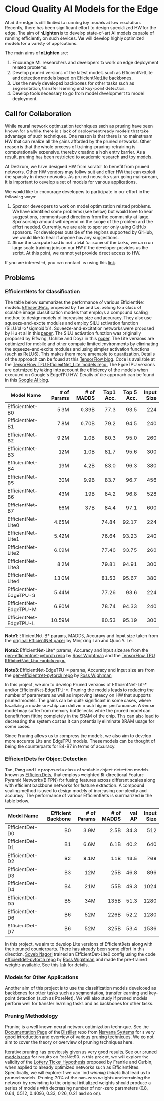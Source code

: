 # Cloud Quality AI Models for the Edge
AI at the edge is still limited to running toy models at low resolution. Recently, there has been significant effort to design specialized HW for the edge. The aim of **nLighten** is to develop state-of-art AI models capable of running efficiently on such devices. We will develop highly optimized models for a variety of applications. 

The main aims of **nLighten** are:
1. Encourage ML researchers and developers to work on edge deployment related problems. 
2. Develop pruned versions of the latest models such as EfficientNetLite and detection models based on EfficientNetLite backbones.
3. Use the newly developed backbones for other tasks such as segmentation, transfer learning and key-point detection.
4. Develop tools necessary to go from model development to model deployment.

## Call for Collaboration
While neural network optimization techniques such as pruning have been known for a while, there is a lack of deployment ready models that take advantage of such techniques. One reason is that there is no mainstream HW that can realize all the gains afforded by the pruned networks. Other reason is that the whole process of training-pruning-retraining is computationally expensive, thereby creating a high entry barrier. As a result, pruning has been restricted to academic research and toy models. 

At DeGirum, we have designed HW from scratch to benefit from pruned networks. Other HW vendors may follow suit and offer HW that can exploit the sparsity in these networks. As pruned networks start going mainstream, it is important to develop a set of models for various applications. 

We would like to encourage developers to participate in our effort in the following ways:
1. Sponsor developers to work on model optimization related problems. We have identified some problems (see below) but would love to hear suggestions, comments and directions from the community at large. Sponsorship amount will depend on the scope of the problem and the effort needed. Currently, we are able to sponsor only using GitHub sponsors. For developers outside of the regions supported by GitHub, we would like to hear if anyone has any suggestions.
2. Since the compute load is not trivial for some of the tasks, we can run large scale training jobs on our HW if the developer provides us the script. At this point, we cannot yet provide direct access to HW.

If you are interested, you can contact us using this [link](https://degirum.com/AboutUscontacts).

## Problems
### EfficientNets for Classification
The table below summarizes the performance of various EfficientNet models. [EfficientNets](https://arxiv.org/pdf/1905.11946.pdf), proposed by Tan and Le, belong to a class of scalable image classification models that employs a compound scaling method to design models of increasing size and accuracy. They also use squeeze-and-excite modules and employ SiLU activation function (SiLU(x)=x*sigmoid(x)). Squeeze-and-excitation networks were proposed by Hu et al in this [paper](https://arxiv.org/pdf/1709.01507.pdf). The SiLU activation function was originally proposed by Elfwing, Uchibe and Doya in this [paper](https://arxiv.org/pdf/1702.03118.pdf). The Lite versions are optimized for mobile and other compute limited environments by eliminating the squeeze-and-excite modules and using simpler activation functions (such as ReLU6). This makes them more amenable to quantization. Details of the approach can be found at this [TensorFlow blog](https://blog.tensorflow.org/2020/03/higher-accuracy-on-vision-models-with-efficientnet-lite.html). Code is available at the [TensorFlow TPU EfficientNet_Lite models repo.](https://github.com/tensorflow/tpu/tree/master/models/official/efficientnet/lite) The EgdeTPU versions are optimized by taking into account the efficiency of the models when executed on Google's EdgeTPU HW. Details of the approach can be found in this [Google AI blog](https://ai.googleblog.com/2019/08/efficientnet-edgetpu-creating.html).

|Model Name             | # of Params   | # of MADDS    | Top1 Acc. | Top 5 Acc.    | Input Size|
|---------------------- |------------:  |-----------:   |----------:|-----------:   |----------:|
|EfficientNet-B0        |	5.3M        |	0.39B       |	77.3    |	93.5        |	224     |
|EfficientNet-B1        |	7.8M        |	0.70B       |	79.2    |	94.5        |	240     |
|EfficientNet-B2        |	9.2M        |	1.0B        |	80.3    |	95.0        |	260     |
|EfficientNet-B3        |	12M         |	1.0B        |	81.7    |	95.6        |	300     |
|EfficientNet-B4        |	19M         |	4.2B        |	83.0    |	96.3        |	380     |
|EfficientNet-B5        |	30M         |	9.9B        |	83.7    |	96.7        |	456     |
|EfficientNet-B6        |  	43M         |	19B         |	84.2    |	96.8        |	528     |
|EfficientNet-B7        |	66M         |	37B         |	84.4    |	97.1        |	600     |
|EfficientNet-Lite0     |	4.65M       |               |	74.84   |	92.17       |	224     |
|EfficientNet-Lite1     |	5.42M       |               |	76.64   |	93.23       |	240     |
|EfficientNet-Lite2     |	6.09M       |               |	77.46   |	93.75       |	260     |
|EfficientNet-Lite3     |	8.2M        |               |	79.81   |	94.91       |	300     |
|EfficientNet-Lite4     |	13.0M       |               |	81.53   |	95.67       |	380     |
|EfficientNet-EdgeTPU-S |	5.44M       |		        |   77.26   |   93.6	    |   224     |
|EfficientNet-EdgeTPU-M |	6.90M       |		        |   78.74   |   94.33	    |   240     |
|EfficientNet-EdgeTPU-L |	10.59M      |		        |   80.53   |	95.19       |   300     |

**Note1**: EfficientNet-B* params, MADDS, Accuracy and Input size taken from the [original EfficientNet paper](https://arxiv.org/pdf/1905.11946.pdf) by Mingxing Tan and Quoc V. Le.

**Note2**: EfficientNet-Lite* params, Accuracy and Input size are from the [gen-efficientnet-pytorch repo](https://github.com/rwightman/gen-efficientnet-pytorch) by [Ross Wightman](https://github.com/rwightman) and the [TensorFlow TPU EfficientNet_Lite models repo.](https://github.com/tensorflow/tpu/tree/master/models/official/efficientnet/lite)

**Note3**: EfficientNet-EdgeTPU-* params, Accuracy and Input size are from the [gen-efficientnet-pytorch repo](https://github.com/rwightman/gen-efficientnet-pytorch) by [Ross Wightman](https://github.com/rwightman)

In this project, we aim to develop Pruned versions of EfficientNet-Lite* and/or EfficientNet-EdgeTPU-*. Pruning the models leads to reducing the number of parameters as well as improving latency on HW that supports pruned models. The gains can be quite significant in some cases, where localizing a model on-chip can deliver much higher performance. A dense model may suffer from memory bottlenecks while the pruned model can benefit from fitting completely in the SRAM of the chip. This can also lead to decreasing the system cost as it can potentially eliminate DRAM usage for some cases.

Since Pruning allows us to compress the models, we also aim to develop more accurate Lite and EdgeTPU models. These models can be thought of being the counterparts for B4-B7 in terms of accuracy.

### EfficientDets for Object Detection
Tan, Pang and Le proposed a class of scalable object detection models known as [EfficientDets](https://arxiv.org/pdf/1911.09070.pdf), that employs weighted Bi-directional Feature Pyramid Networks(BiFPN) for fusing features across different scales along with efficient backbone networks for feature extraction. A compound scaling method is used to design models of increasing complexity and accuracy. The performance of various EfficientDets is summarized in the table below.

|Model Name     | Efficient Backbone| # of Params | # of MADDS  | val AP | Input Size|
|---------------|------------------:|------------:|------------:|-------:|----------:|
|EfficientDet-D0|	B0              |	3.9M      |	2.5B        |	34.3 |	512      |
|EfficientDet-D1|	B1              |	6.6M      |	6.1B        |	40.2 |	640      |
|EfficientDet-D2|	B2              |	8.1M      |	11B         |	43.5 |	768      |
|EfficientDet-D3|	B3              |	12M       |	25B         |	46.8 |	896      |
|EfficientDet-D4|	B4              |	21M       |	55B         |	49.3 |	1024     |
|EfficientDet-D5|	B5              |	34M       |	135B        |	51.3 |	1280     |
|EfficientDet-D6|	B6              |	52M       |	226B        |	52.2 |	1280     |
|EfficientDet-D7|	B6              |	52M       |	325B        |	53.4 |	1536     |

In this project, we aim to develop Lite versions of EfficientDets along with their pruned counterparts. There has already been some effort in this direction. [Soyeb Nagori](https://github.com/soyebn) trained an EfficientDet-Lite0 config using the code [efficientdet-pytorch repo](https://github.com/rwightman/efficientdet-pytorch) by [Ross Wightman](https://github.com/rwightman) and made the pre-trained weights available. See this [link](https://github.com/rwightman/efficientdet-pytorch#models) for details.

### Models for Other Applications
Another aim of this project is to use the classification models developed as backbones for other tasks such as segmentation, transfer learning and key-point detection (such as PoseNet). We will also study if pruned models perform well for transfer learning tasks and as backbones for other tasks.

### Pruning Methodology
Pruning is a well known neural network optimization technique. See the [Documentation Page](https://nervanasystems.github.io/distiller/index.html) of the [Distiller](https://github.com/NervanaSystems/distiller) repo from [Nervana Systems](https://github.com/NervanaSystems) for a very good introduction and overview of various pruning techniques. We do not aim to cover the theory or overview of pruning techniques here. 

Iterative pruning has previously given us very good results. See our [pruned models repo](https://github.com/DeGirum/pruned-models) for results on ResNet50. In this project, we will explore the validity of the [Lottery Ticket Hypothesis](https://arxiv.org/pdf/1803.03635.pdf) proposed by Frankle and Carbin, when applied to already optimized networks such as EfficientNtes. Specifically, we will explore if we can find _winning tickets_ that lead us to pruned models. Pruning 20% of the non-zero weights and retraining the network by rewinding to the original initialized weights should produce a series of models with decreasing number of non-zero parameters (0.8, 0.64, 0.512, 0.4096, 0.33, 0.26, 0.21 and so on). 
